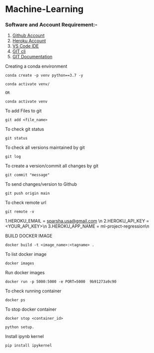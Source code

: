 # Machine-Learning


### Software and Account Requirement:-

1. [Github Account](https://github.com)
2. [Heroku Account](https://dashboard.heroku.com/login)
3. [VS Code IDE](https://code.visualstudio.com/download)
4. [GIT cli](https://git-scm.com/downloads)
5. [GIT Documentation](https://git-scm.com/docs/gittutorial)   

Creating a conda environment
```
conda create -p venv python==3.7 -y
```
```
conda activate venv/

OR

conda activate venv
```

To add Files to git
```
git add <file_name>
```
To check git status
```
git status
```
To check all versions maintained by git
```
git log
```

To create a version/commit all changes by git
```
git commit "message"
```
To send changes/version to Github
```
git push origin main
```
To check remote url
```
git remote -v
```
1.HEROKU_EMAIL = sparsha.usa@gmail.com \n
2.HEROKU_API_KEY = <YOUR_API_KEY>\n
3.HEROKU_APP_NAME = ml-project-regression\n

BUILD DOCKER IMAGE
```
docker build -t <image_name>:<tagname> .
```
To list docker image
```
docker images
```

Run docker images

```
docker run -p 5000:5000 -e PORT=5000  9b91273a9c90
```
To check running container
```
docker ps
```
To stop docker container
```
docker stop <container_id>
```
```
python setup.
```
Install ipynb kernel
```
pip install ipykernel
```